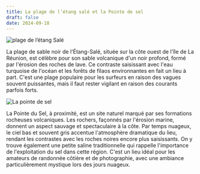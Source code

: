 ```yaml
---
title: La plage de l’étang salé et la Pointe de sel
draft: false
date: 2024-09-18
---
```

![plage de l’étang Salé](/img/img_2583.jpeg "Plage de l’étang salé avec ses nuages gris")

La plage de sable noir de l'Étang-Salé, située sur la côte ouest de l'île de La Réunion, est célèbre pour son sable volcanique d'un noir profond, formé par l'érosion des roches de lave. Ce contraste saisissant avec l'eau turquoise de l'océan et les forêts de filaos environnantes en fait un lieu à part. C'est une plage populaire pour les surfeurs en raison des vagues souvent puissantes, mais il faut rester vigilant en raison des courants parfois forts.

![La pointe de sel](/img/img_2576.jpeg "La pointe de sel")

La Pointe du Sel, à proximité, est un site naturel marqué par ses formations rocheuses volcaniques. Les rochers, façonnés par l'érosion marine, donnent un aspect sauvage et spectaculaire à la côte. Par temps nuageux, le ciel bas et souvent gris accentue l'atmosphère dramatique du lieu, rendant les contrastes avec les roches noires encore plus saisissants. On y trouve également une petite saline traditionnelle qui rappelle l'importance de l'exploitation du sel dans cette région. C'est un lieu idéal pour les amateurs de randonnée côtière et de photographie, avec une ambiance particulièrement mystique lors des jours nuageux.
